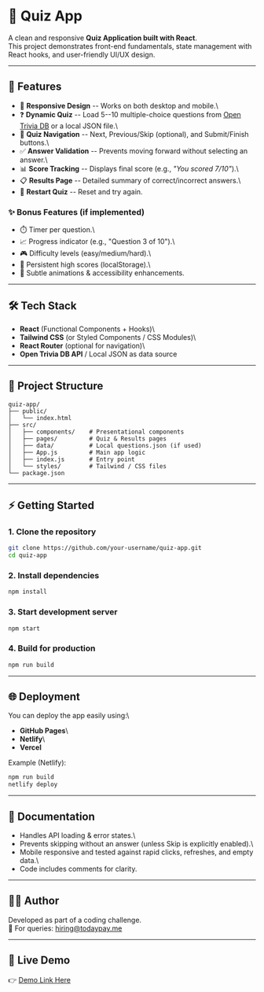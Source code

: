 # 🎯 Quiz App

A clean and responsive **Quiz Application built with React**.\
This project demonstrates front-end fundamentals, state management with
React hooks, and user-friendly UI/UX design.

------------------------------------------------------------------------

## 🚀 Features

-   📱 **Responsive Design** -- Works on both desktop and mobile.\
-   ❓ **Dynamic Quiz** -- Load 5--10 multiple-choice questions from
    [Open Trivia DB](https://opentdb.com/api_config.php) or a local JSON
    file.\
-   🧭 **Quiz Navigation** -- Next, Previous/Skip (optional), and
    Submit/Finish buttons.\
-   ✅ **Answer Validation** -- Prevents moving forward without
    selecting an answer.\
-   📊 **Score Tracking** -- Displays final score (e.g., *"You scored
    7/10"*).\
-   📋 **Results Page** -- Detailed summary of correct/incorrect
    answers.\
-   🔄 **Restart Quiz** -- Reset and try again.

### ✨ Bonus Features (if implemented)

-   ⏱️ Timer per question.\
-   📈 Progress indicator (e.g., "Question 3 of 10").\
-   🎮 Difficulty levels (easy/medium/hard).\
-   💾 Persistent high scores (localStorage).\
-   🎨 Subtle animations & accessibility enhancements.

------------------------------------------------------------------------

## 🛠️ Tech Stack

-   **React** (Functional Components + Hooks)\
-   **Tailwind CSS** (or Styled Components / CSS Modules)\
-   **React Router** (optional for navigation)\
-   **Open Trivia DB API** / Local JSON as data source

------------------------------------------------------------------------

## 📂 Project Structure

    quiz-app/
    ├── public/
    │   └── index.html
    ├── src/
    │   ├── components/    # Presentational components
    │   ├── pages/         # Quiz & Results pages
    │   ├── data/          # Local questions.json (if used)
    │   ├── App.js         # Main app logic
    │   ├── index.js       # Entry point
    │   └── styles/        # Tailwind / CSS files
    └── package.json

------------------------------------------------------------------------

## ⚡ Getting Started

### 1. Clone the repository

``` bash
git clone https://github.com/your-username/quiz-app.git
cd quiz-app
```

### 2. Install dependencies

``` bash
npm install
```

### 3. Start development server

``` bash
npm start
```

### 4. Build for production

``` bash
npm run build
```

------------------------------------------------------------------------

## 🌐 Deployment

You can deploy the app easily using:\
- **GitHub Pages**\
- **Netlify**\
- **Vercel**

Example (Netlify):

``` bash
npm run build
netlify deploy
```

------------------------------------------------------------------------

## 📖 Documentation

-   Handles API loading & error states.\
-   Prevents skipping without an answer (unless Skip is explicitly
    enabled).\
-   Mobile responsive and tested against rapid clicks, refreshes, and
    empty data.\
-   Code includes comments for clarity.

------------------------------------------------------------------------

## 👨‍💻 Author

Developed as part of a coding challenge.\
📩 For queries: <hiring@todaypay.me>

------------------------------------------------------------------------

## 🎉 Live Demo

👉 [Demo Link Here](https://your-deployment-link.com)
